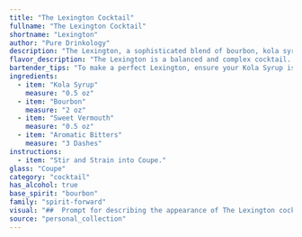 ```yaml
---
title: "The Lexington Cocktail"
fullname: "The Lexington Cocktail"
shortname: "Lexington"
author: "Pure Drinkology"
description: "The Lexington, a sophisticated blend of bourbon, kola syrup, sweet vermouth, and bitters, belongs to the **Manhattan family**. This twist on the classic, born in the 1970s, embraces the boldness of bourbon with the sweetness of kola syrup, creating a unique and refreshing experience. "
flavor_description: "The Lexington is a balanced and complex cocktail. The sweetness of the kola syrup intertwines with the rich notes of bourbon, while the sweet vermouth adds a touch of complexity and the aromatic bitters contribute a subtle warmth and depth. The result is a smooth, slightly spicy, and undeniably delicious cocktail that's perfect for a sophisticated nightcap. "
bartender_tips: "To make a perfect Lexington, ensure your Kola Syrup is fresh and flavorful. Use a good quality Bourbon and a dry vermouth for balance. A dash of Angostura bitters adds complexity.  Chill your glass beforehand and use large ice cubes to maintain a cool temperature. Stir gently to blend the flavors and avoid dilution. Garnish with a lemon twist for a refreshing touch. "
ingredients:
  - item: "Kola Syrup"
    measure: "0.5 oz"
  - item: "Bourbon"
    measure: "2 oz"
  - item: "Sweet Vermouth"
    measure: "0.5 oz"
  - item: "Aromatic Bitters"
    measure: "3 Dashes"
instructions:
  - item: "Stir and Strain into Coupe."
glass: "Coupe"
category: "cocktail"
has_alcohol: true
base_spirit: "bourbon"
family: "spirit-forward"
visual: "##  Prompt for describing the appearance of The Lexington cocktail:Imagine a glass filled with a deep amber liquid, the color of a warm, sun-soaked meadow. Hints of reddish-brown peek through the edges, a testament to the sweetness of the Kola Syrup and the subtle warmth of the Bourbon.  A light mist of ice chills the surface, gently releasing its aroma of bitters and vermouth. The drink itself is undisturbed, except for a solitary ice cube, clear and pristine, that reflects the soft light in its depths. What words would you use to describe this cocktail's visual appeal? "
source: "personal_collection"
---
```


